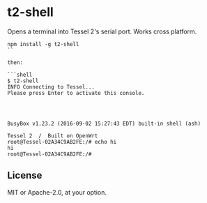 # t2-shell

Opens a terminal into Tessel 2's serial port. Works cross platform.

```
npm install -g t2-shell
``

then:

```shell
$ t2-shell
INFO Connecting to Tessel...
Please press Enter to activate this console.




BusyBox v1.23.2 (2016-09-02 15:27:43 EDT) built-in shell (ash)

Tessel 2  /  Built on OpenWrt
root@Tessel-02A34C9AB2FE:/# echo hi
hi
root@Tessel-02A34C9AB2FE:/#
```

## License

MIT or Apache-2.0, at your option.
